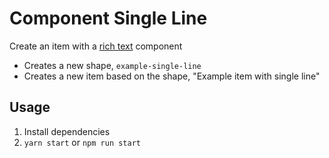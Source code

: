 # Component Single Line

Create an item with a [rich text](https://crystallize.com/learn/concepts/pim/component/single-line) component

- Creates a new shape, `example-single-line`
- Creates a new item based on the shape, "Example item with single line"

## Usage

1. Install dependencies
2. `yarn start` or `npm run start`
